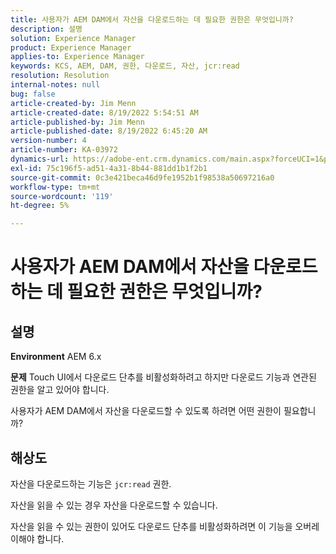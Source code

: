 ```yaml
---
title: 사용자가 AEM DAM에서 자산을 다운로드하는 데 필요한 권한은 무엇입니까?
description: 설명
solution: Experience Manager
product: Experience Manager
applies-to: Experience Manager
keywords: KCS, AEM, DAM, 권한, 다운로드, 자산, jcr:read
resolution: Resolution
internal-notes: null
bug: false
article-created-by: Jim Menn
article-created-date: 8/19/2022 5:54:51 AM
article-published-by: Jim Menn
article-published-date: 8/19/2022 6:45:20 AM
version-number: 4
article-number: KA-03972
dynamics-url: https://adobe-ent.crm.dynamics.com/main.aspx?forceUCI=1&pagetype=entityrecord&etn=knowledgearticle&id=94ac366f-831f-ed11-b83e-0022480866ad
exl-id: 75c196f5-ad51-4a31-8b44-881dd1b1f2b1
source-git-commit: 0c3e421beca46d9fe1952b1f98538a50697216a0
workflow-type: tm+mt
source-wordcount: '119'
ht-degree: 5%

---
```


# 사용자가 AEM DAM에서 자산을 다운로드하는 데 필요한 권한은 무엇입니까?

## 설명


<b>Environment</b>
AEM 6.x

<b>문제</b>
Touch UI에서 다운로드 단추를 비활성화하려고 하지만 다운로드 기능과 연관된 권한을 알고 있어야 합니다.

사용자가 AEM DAM에서 자산을 다운로드할 수 있도록 하려면 어떤 권한이 필요합니까?


## 해상도


자산을 다운로드하는 기능은 `jcr:read` 권한.

자산을 읽을 수 있는 경우 자산을 다운로드할 수 있습니다.

자산을 읽을 수 있는 권한이 있어도 다운로드 단추를 비활성화하려면 이 기능을 오버레이해야 합니다.
